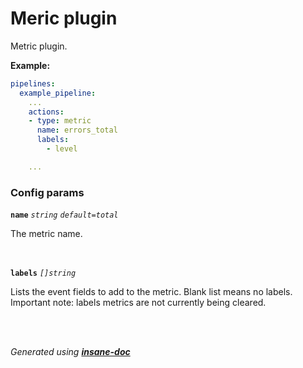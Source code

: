 # Meric plugin
Metric plugin.

**Example:**
```yaml
pipelines:
  example_pipeline:
    ...
    actions:
    - type: metric
	  name: errors_total
	  labels:
	  	- level

    ...
```


### Config params
**`name`** *`string`* *`default=total`* 

The metric name.

<br>

**`labels`** *`[]string`* 

Lists the event fields to add to the metric. Blank list means no labels.
Important note: labels metrics are not currently being cleared.

<br>


<br>*Generated using [__insane-doc__](https://github.com/vitkovskii/insane-doc)*